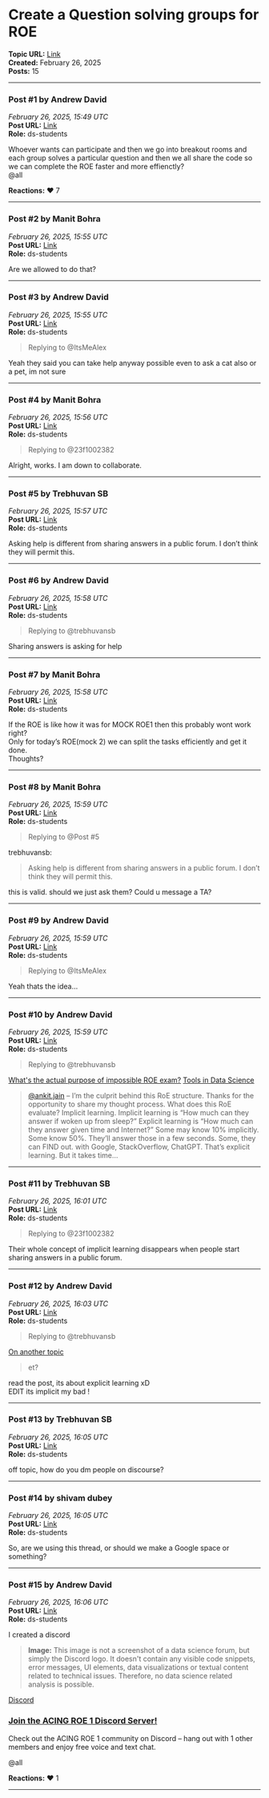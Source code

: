 # Create a Question solving groups for ROE
**Topic URL:** [Link](https://discourse.onlinedegree.iitm.ac.in/t/create-a-question-solving-groups-for-roe/168567)  
**Created:** February 26, 2025  
**Posts:** 15  

---

### Post #1 by **Andrew David**
*February 26, 2025, 15:49 UTC*  
**Post URL:** [Link](https://discourse.onlinedegree.iitm.ac.in/t/create-a-question-solving-groups-for-roe/168567/1)  
**Role:**  ds-students

Whoever wants can participate and then we go into breakout rooms and each group solves a particular question and then we all share the code so we can complete the ROE faster and more effienctly?  
@all

**Reactions:** ❤️ 7

---

### Post #2 by **Manit Bohra**
*February 26, 2025, 15:55 UTC*  
**Post URL:** [Link](https://discourse.onlinedegree.iitm.ac.in/t/create-a-question-solving-groups-for-roe/168567/2)  
**Role:**  ds-students

Are we allowed to do that?

---

### Post #3 by **Andrew David**
*February 26, 2025, 15:55 UTC*  
**Post URL:** [Link](https://discourse.onlinedegree.iitm.ac.in/t/create-a-question-solving-groups-for-roe/168567/3)  
**Role:**  ds-students
> Replying to @ItsMeAlex

Yeah they said you can take help anyway possible even to ask a cat also or a pet, im not sure

---

### Post #4 by **Manit Bohra**
*February 26, 2025, 15:56 UTC*  
**Post URL:** [Link](https://discourse.onlinedegree.iitm.ac.in/t/create-a-question-solving-groups-for-roe/168567/4)  
**Role:**  ds-students
> Replying to @23f1002382

Alright, works. I am down to collaborate.

---

### Post #5 by **Trebhuvan SB**
*February 26, 2025, 15:57 UTC*  
**Post URL:** [Link](https://discourse.onlinedegree.iitm.ac.in/t/create-a-question-solving-groups-for-roe/168567/5)  
**Role:**  ds-students

Asking help is different from sharing answers in a public forum. I don’t think they will permit this.

---

### Post #6 by **Andrew David**
*February 26, 2025, 15:58 UTC*  
**Post URL:** [Link](https://discourse.onlinedegree.iitm.ac.in/t/create-a-question-solving-groups-for-roe/168567/6)  
**Role:**  ds-students
> Replying to @trebhuvansb

Sharing answers is asking for help

---

### Post #7 by **Manit Bohra**
*February 26, 2025, 15:58 UTC*  
**Post URL:** [Link](https://discourse.onlinedegree.iitm.ac.in/t/create-a-question-solving-groups-for-roe/168567/7)  
**Role:**  ds-students

If the ROE is like how it was for MOCK ROE1 then this probably wont work right?  
Only for today’s ROE(mock 2) we can split the tasks efficiently and get it done.  
Thoughts?

---

### Post #8 by **Manit Bohra**
*February 26, 2025, 15:59 UTC*  
**Post URL:** [Link](https://discourse.onlinedegree.iitm.ac.in/t/create-a-question-solving-groups-for-roe/168567/8)  
**Role:**  ds-students
> Replying to @Post #5

trebhuvansb:

> Asking help is different from sharing answers in a public forum. I don’t think they will permit this.

this is valid. should we just ask them? Could u message a TA?

---

### Post #9 by **Andrew David**
*February 26, 2025, 15:59 UTC*  
**Post URL:** [Link](https://discourse.onlinedegree.iitm.ac.in/t/create-a-question-solving-groups-for-roe/168567/9)  
**Role:**  ds-students
> Replying to @ItsMeAlex

Yeah thats the idea…

---

### Post #10 by **Andrew David**
*February 26, 2025, 15:59 UTC*  
**Post URL:** [Link](https://discourse.onlinedegree.iitm.ac.in/t/create-a-question-solving-groups-for-roe/168567/10)  
**Role:**  ds-students
> Replying to @trebhuvansb

[What's the actual purpose of impossible ROE exam?](https://discourse.onlinedegree.iitm.ac.in/t/whats-the-actual-purpose-of-impossible-roe-exam/99838/2) [Tools in Data Science](https://discourse.onlinedegree.iitm.ac.in/c/courses/tds-kb/34)

> [@ankit.jain](https://discourse.onlinedegree.iitm.ac.in/u/ankit.jain) – I’m the culprit behind this RoE structure. Thanks for the opportunity to share my thought process.
> What does this RoE evaluate? Implicit learning.
> Implicit learning is “How much can they answer if woken up from sleep?”
> Explicit learning is “How much can they answer given time and Internet?”
> Some may know 10% implicitly. Some know 50%. They’ll answer those in a few seconds.
> Some, they can FIND out. with Google, StackOverflow, ChatGPT. That’s explicit learning. But it takes time…

---

### Post #11 by **Trebhuvan SB**
*February 26, 2025, 16:01 UTC*  
**Post URL:** [Link](https://discourse.onlinedegree.iitm.ac.in/t/create-a-question-solving-groups-for-roe/168567/11)  
**Role:**  ds-students
> Replying to @23f1002382

Their whole concept of implicit learning disappears when people start sharing answers in a public forum.

---

### Post #12 by **Andrew David**
*February 26, 2025, 16:03 UTC*  
**Post URL:** [Link](https://discourse.onlinedegree.iitm.ac.in/t/create-a-question-solving-groups-for-roe/168567/12)  
**Role:**  ds-students
> Replying to @trebhuvansb

[On another topic](https://discourse.onlinedegree.iitm.ac.in/t/99838/2)

> et?

read the post, its about explicit learning xD  
EDIT its implicit my bad !

---

### Post #13 by **Trebhuvan SB**
*February 26, 2025, 16:05 UTC*  
**Post URL:** [Link](https://discourse.onlinedegree.iitm.ac.in/t/create-a-question-solving-groups-for-roe/168567/13)  
**Role:**  ds-students

off topic, how do you dm people on discourse?

---

### Post #14 by **shivam dubey**
*February 26, 2025, 16:05 UTC*  
**Post URL:** [Link](https://discourse.onlinedegree.iitm.ac.in/t/create-a-question-solving-groups-for-roe/168567/14)  
**Role:**  ds-students

So, are we using this thread, or should we make a Google space or something?

---

### Post #15 by **Andrew David**
*February 26, 2025, 16:06 UTC*  
**Post URL:** [Link](https://discourse.onlinedegree.iitm.ac.in/t/create-a-question-solving-groups-for-roe/168567/15)  
**Role:**  ds-students

I created a discord



> **Image:** This image is not a screenshot of a data science forum, but simply the Discord logo. It doesn't contain any visible code snippets, error messages, UI elements, data visualizations or textual content related to technical issues. Therefore, no data science related analysis is possible.


[Discord](https://discord.com/invite/vFTqFMw6)

### [Join the ACING ROE 1 Discord Server!](https://discord.com/invite/vFTqFMw6)

Check out the ACING ROE 1 community on Discord – hang out with 1 other members and enjoy free voice and text chat.

@all

**Reactions:** ❤️ 1

---
